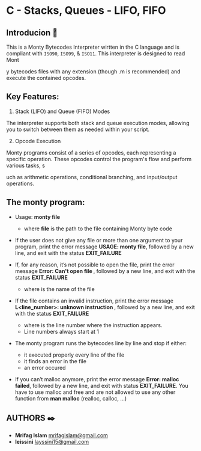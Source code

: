 # C - Stacks, Queues - LIFO, FIFO

## Introducion :snake:

This is a Monty Bytecodes Interpreter wirtten in the C language and is compliant with `ISO90`, `ISO99`, & `ISO11`. This interpreter is designed to read Mont

y bytecodes files with any extension (though .m is recommended) and execute the contained opcodes.

## Key Features:

1. Stack (LIFO) and Queue (FIFO) Modes

The interpreter supports both stack and queue execution modes, allowing you to switch between them as needed within your script.

2. Opcode Execution

Monty programs consist of a series of opcodes, each representing a specific operation. These opcodes control the program's flow and perform various tasks, s

uch as arithmetic operations, conditional branching, and input/output operations.

## The monty program:

- Usage: **monty file**

	* where **file** is the path to the file containing Monty byte code

- If the user does not give any file or more than one argument to your program, print the error message **USAGE: monty file**, followed by a new line, and exit with the status **EXIT_FAILURE**

- If, for any reason, it’s not possible to open the file, print the error message **Error: Can't open file <file>**, followed by a new line, and exit with the status **EXIT_FAILURE**

	* where <file> is the name of the file

- If the file contains an invalid instruction, print the error message **L<line_number>: unknown instruction <opcode>**, followed by a new line, and exit with the status **EXIT_FAILURE**

	* where is the line number where the instruction appears.
	* Line numbers always start at 1

- The monty program runs the bytecodes line by line and stop if either:

	* it executed properly every line of the file
	* it finds an error in the file
	* an error occured

- If you can’t malloc anymore, print the error message **Error: malloc failed**, followed by a new line, and exit with status **EXIT_FAILURE**.
You have to use malloc and free and are not allowed to use any other function from **man malloc** (realloc, calloc, …)

## AUTHORS :black_nib:

* **Mrifag Islam** <mrifagislam@gmail.com>
* **leissini** <layssini15@gmail.com>

